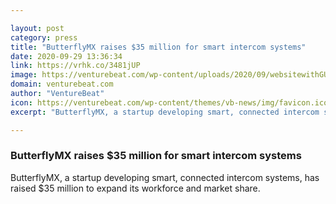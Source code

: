 ```yaml
---

layout: post
category: press
title: "ButterflyMX raises $35 million for smart intercom systems"
date: 2020-09-29 13:36:34
link: https://vrhk.co/3481jUP
image: https://venturebeat.com/wp-content/uploads/2020/09/websitewithGUI-e1600804595104.png?w=1200&strip=all
domain: venturebeat.com
author: "VentureBeat"
icon: https://venturebeat.com/wp-content/themes/vb-news/img/favicon.ico
excerpt: "ButterflyMX, a startup developing smart, connected intercom systems, has raised $35 million to expand its workforce and market share."

---
```


### ButterflyMX raises $35 million for smart intercom systems

ButterflyMX, a startup developing smart, connected intercom systems, has raised $35 million to expand its workforce and market share.